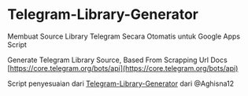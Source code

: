 # Telegram-Library-Generator
Membuat Source Library Telegram Secara Otomatis
untuk Google Apps Script

Generate Telegram Library Source, Based From Scrapping Url Docs [https://core.telegram.org/bots/api](https://core.telegram.org/bots/api)


Script penyesuaian dari [Telegram-Library-Generator](https://github.com/Aghisna12/Telegram-Library-Generator) dari @Aghisna12
